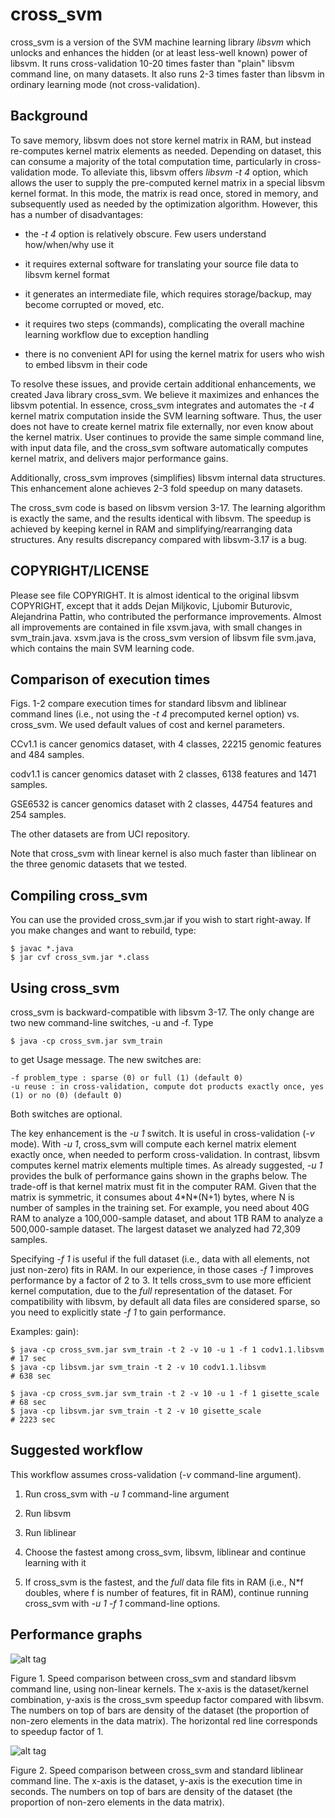 cross_svm
=========

cross_svm is a version of the SVM machine learning library _libsvm_
which unlocks and enhances the hidden (or at least less-well known)
power of libsvm. It runs cross-validation 10-20 times faster than
"plain" libsvm command line, on many datasets. It also runs 2-3 times
faster than libsvm in ordinary learning mode (not cross-validation).


Background
----------

To save memory, libsvm does not store kernel matrix in RAM, but
instead re-computes kernel matrix elements as needed. Depending on
dataset, this can consume a majority of the total computation time,
particularly in cross-validation mode. To alleviate this, libsvm
offers _libsvm -t 4_ option, which allows the user to supply the
pre-computed kernel matrix in a special libsvm kernel format. In this
mode, the matrix is read once, stored in memory, and subsequently used
as needed by the optimization algorithm. However, this has a number of
disadvantages:

- the _-t 4_ option is relatively obscure. Few users understand
  how/when/why use it

- it requires external software for translating your source file data
  to libsvm kernel format

- it generates an intermediate file, which requires storage/backup,
  may become corrupted or moved, etc.

- it requires two steps (commands), complicating the overall machine
  learning workflow due to exception handling

- there is no convenient API for using the kernel matrix for users who
  wish to embed libsvm in their code

To resolve these issues, and provide certain additional enhancements,
we created Java library cross_svm. We believe it maximizes and
enhances the libsvm potential. In essence, cross_svm integrates and
automates the _-t 4_ kernel matrix computation inside the SVM learning
software. Thus, the user does not have to create kernel matrix file
externally, nor even know about the kernel matrix. User continues to
provide the same simple command line, with input data file, and the
cross_svm software automatically computes kernel matrix, and delivers
major performance gains.

Additionally, cross_svm improves (simplifies) libsvm internal data
structures. This enhancement alone achieves 2-3 fold speedup on many
datasets. 

The cross_svm code is based on libsvm version 3-17. The learning
algorithm is exactly the same, and the results identical with
libsvm. The speedup is achieved by keeping kernel in RAM and
simplifying/rearranging data structures. Any results discrepancy
compared with libsvm-3.17 is a bug.


COPYRIGHT/LICENSE
-----------------

Please see file COPYRIGHT. It is almost identical to the original
libsvm COPYRIGHT, except that it adds Dejan Miljkovic, Ljubomir
Buturovic, Alejandrina Pattin, who contributed the performance
improvements. Almost all improvements are contained in file xsvm.java,
with small changes in svm_train.java. xsvm.java is the cross_svm version
of libsvm file svm.java, which contains the main SVM learning code.


Comparison of execution times
-----------------------------

Figs. 1-2 compare execution times for standard libsvm and liblinear
command lines (i.e., not using the _-t 4_ precomputed kernel option)
vs. cross_svm. We used default values of cost and kernel parameters.

CCv1.1 is cancer genomics dataset, with 4 classes, 22215 genomic
features and 484 samples.

codv1.1 is cancer genomics dataset with 2 classes, 6138 features and
1471 samples.

GSE6532 is cancer genomics dataset with 2 classes, 44754 features and
254 samples.

The other datasets are from UCI repository.

Note that cross_svm with linear kernel is also much faster than
liblinear on the three genomic datasets that we tested.


Compiling cross_svm
-------------------

You can use the provided cross_svm.jar if you wish to start
right-away. If you make changes and want to rebuild, type:
```
$ javac *.java
$ jar cvf cross_svm.jar *.class
```

Using cross_svm
---------------

cross_svm is backward-compatible with libsvm 3-17. The only change are
two new command-line switches, -u and -f. Type
```
$ java -cp cross_svm.jar svm_train
```
to get Usage message. The new switches are:
```
-f problem_type : sparse (0) or full (1) (default 0)
-u reuse : in cross-validation, compute dot products exactly once, yes (1) or no (0) (default 0)
```
Both switches are optional.

The key enhancement is the _-u 1_ switch. It is useful in
cross-validation (_-v_ mode). With _-u 1_, cross_svm will compute each
kernel matrix element exactly once, when needed to perform
cross-validation. In contrast, libsvm computes kernel matrix elements
multiple times. As already suggested, _-u 1_ provides the bulk of
performance gains shown in the graphs below. The trade-off is that
kernel matrix must fit in the computer RAM. Given that the matrix is
symmetric, it consumes about 4\*N\*(N+1) bytes, where N is number of
samples in the training set. For example, you need about 40G RAM to
analyze a 100,000-sample dataset, and about 1TB RAM to analyze a
500,000-sample dataset. The largest dataset we analyzed had 72,309
samples.

Specifying _-f 1_ is useful if the full dataset (i.e., data with all
elements, not just non-zero) fits in RAM.  In our experience, in those
cases _-f 1_ improves performance by a factor of 2 to 3. It tells
cross_svm to use more efficient kernel computation, due to the _full_
representation of the dataset.  For compatibility with libsvm, by
default all data files are considered sparse, so you need to
explicitly state _-f 1_ to gain performance.

Examples:
gain):
```
$ java -cp cross_svm.jar svm_train -t 2 -v 10 -u 1 -f 1 codv1.1.libsvm     # 17 sec
$ java -cp libsvm.jar svm_train -t 2 -v 10 codv1.1.libsvm                  # 638 sec

$ java -cp cross_svm.jar svm_train -t 2 -v 10 -u 1 -f 1 gisette_scale      # 68 sec
$ java -cp libsvm.jar svm_train -t 2 -v 10 gisette_scale                   # 2223 sec
```

Suggested workflow
------------------

This workflow assumes cross-validation (_-v_ command-line argument).

1. Run cross_svm with _-u 1_ command-line argument

2. Run libsvm 

3. Run liblinear

4. Choose the fastest among cross_svm, libsvm, liblinear and continue
learning with it

5. If cross_svm is the fastest, and the _full_ data file fits in RAM
(i.e., N*f doubles, where f is number of features, fit in RAM),
continue running cross_svm with _-u 1 -f 1_ command-line options.


Performance graphs
------------------

![alt tag](https://github.com/clinicalpersona/cross_svm/raw/master/cross_svm_performance.png)

Figure 1. Speed comparison between cross_svm and standard libsvm
command line, using non-linear kernels. The x-axis is the
dataset/kernel combination, y-axis is the cross_svm speedup factor
compared with libsvm. The numbers on top of bars are density of the
dataset (the proportion of non-zero elements in the data matrix). The
horizontal red line corresponds to speedup factor of 1.

![alt tag](https://github.com/clinicalpersona/cross_svm/raw/master/cross_svm_liblinear.png)

Figure 2. Speed comparison between cross_svm and standard liblinear
command line. The x-axis is the dataset, y-axis is the execution time
in seconds.  The numbers on top of bars are density of the dataset
(the proportion of non-zero elements in the data matrix).
